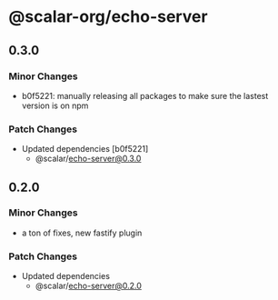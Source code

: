 # @scalar-org/echo-server

## 0.3.0

### Minor Changes

- b0f5221: manually releasing all packages to make sure the lastest version is on npm

### Patch Changes

- Updated dependencies [b0f5221]
  - @scalar/echo-server@0.3.0

## 0.2.0

### Minor Changes

- a ton of fixes, new fastify plugin

### Patch Changes

- Updated dependencies
  - @scalar/echo-server@0.2.0
